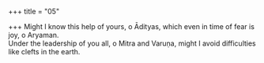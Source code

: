 +++
title = "05"

+++
Might I know this help of yours, o Ādityas, which even in time of fear is  joy, o Aryaman.  
Under the leadership of you all, o Mitra and Varuṇa, might I avoid  difficulties like clefts in the earth.  